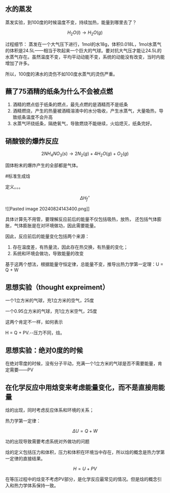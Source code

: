 

## 水的蒸发

蒸发实验，到100度的时候温度不变，持续加热，能量到哪里去了？

$$
H_2O(l) \rightarrow H_2O(g)
$$


过程细节：
蒸发在一个大气压下进行，1mol的水18g，体积0.018L，1mol水蒸气的体积是24.5L——相当于吹起来一个巨大的气球。要对抗大气压才能让24.5L的水蒸气存在。虽然温度不变，平均平动动能不变，系统的动能没有改变，当时内能增加了许多。

所以，100度的沸水的烫伤不如100度水蒸气的烫伤严重。 

## 蘸了75酒精的纸条为什么不会被点燃

1. 酒精的燃点低于纸条的燃点，最先点燃的是酒精而不是纸条
2. 酒精燃烧，产生的热量被酒精溶液中的水分吸收，产生水蒸气，大量吸热，导致纸条温度不会升高
3. 水蒸气环绕纸条，隔绝氧气，导致燃烧不能继续，火焰熄灭，纸条完好。

## 硝酸铵的爆炸反应

$$
2NH_4NO_3(s) \rightarrow 2N_2(g) + 4H_2O(g) + O_2(g)
$$

固体粉末的爆炸产生的全部都是气体。

#标准生成焓 

定义。。。 

$$
\Delta H_{f}^{\circ}
$$

![[Pasted image 20240824143400.png]]


具体计算先不用管，要理解反应前后的能量不仅包括吸热，放热， 还包括气体膨胀，气体膨胀是在对环境做功，因此需要能量。

因此，反应前后的能量变化包括两个来源：

1. 存在温度差，有热量流，因此存在热交换，有热量的变化；
2. 系统和环境会做功，导致能量的改变

基于这两个想法，根据能量守恒定律，总能量不变，推导出热力学第一定理：U  = Q + W

## 思想实验（thought  expreiment）

一个1立方米的气球，充1立方米的空气，25度

一个0.95立方米的气球，充1立方米空气，25度

这两个肯定不一样，如何表示

H = Q + PV.--压力不同，焓。

## 思想实验：绝对0度的时候

在绝对零度的时候，没有分子平动，充满一个1立方米的气球是否不需要能量，肯定需要——PV

## 在化学反应中用焓变来考虑能量变化，而不是直接用能量

焓的出现，同时考虑反应体系和环境的关系；

热力学第一定律：

$$
\Delta U = Q + W
$$

功的出现导致需要考虑系统对外做功的问题

焓的定义包括压力和体积，压力和体积在环境当中存在，所以焓的概念是热力学第一定律的直接结果。

$$
H = U + PV
$$

在等压过程中的焓变不考虑PV部分，是化学反应最常见的情况。但是焓的概念引入和热力学体系保持一致。


